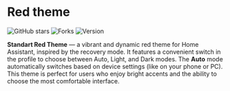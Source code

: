 # Red theme

![GitHub stars](https://img.shields.io/github/stars/user447-ui/ha-theme-red?style=social) ![Forks](https://img.shields.io/github/forks/user447-ui/ha-theme-red?style=social) ![Version](https://img.shields.io/badge/version-v1.0.0-blue)

**Standart Red Theme** — a vibrant and dynamic red theme for Home Assistant, inspired by the recovery mode. It features a convenient switch in the profile to choose between Auto, Light, and Dark modes. The **Auto** mode automatically switches based on device settings (like on your phone or PC). This theme is perfect for users who enjoy bright accents and the ability to choose the most comfortable interface.
